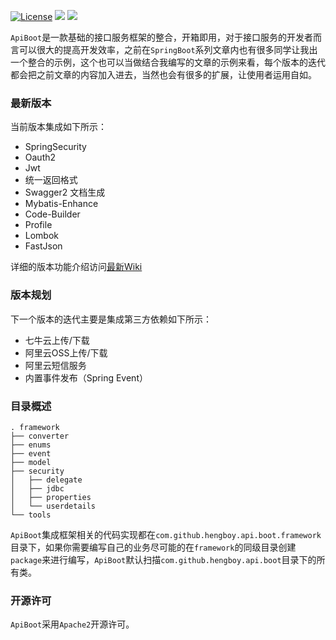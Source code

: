 
[![License](https://img.shields.io/badge/License-Apache%202.0-green.svg)](https://github.com/weibocom/motan/blob/master/LICENSE) ![](https://img.shields.io/badge/JDK-1.8+-green.svg) ![](https://img.shields.io/badge/SpringBoot-1.4+_1.5+_2.0+-green.svg)

`ApiBoot`是一款基础的接口服务框架的整合，开箱即用，对于接口服务的开发者而言可以很大的提高开发效率，之前在`SpringBoot`系列文章内也有很多同学让我出一个整合的示例，这个也可以当做结合我编写的文章的示例来看，每个版本的迭代都会把之前文章的内容加入进去，当然也会有很多的扩展，让使用者运用自如。



### 最新版本

当前版本集成如下所示：

- SpringSecurity
- Oauth2
- Jwt
- 统一返回格式
- Swagger2 文档生成
- Mybatis-Enhance
- Code-Builder
- Profile
- Lombok
- FastJson

详细的版本功能介绍访问[最新Wiki]()

### 版本规划

下一个版本的迭代主要是集成第三方依赖如下所示：

- 七牛云上传/下载
- 阿里云OSS上传/下载
- 阿里云短信服务
- 内置事件发布（Spring Event）

### 目录概述

```
. framework
├── converter
├── enums
├── event
├── model
├── security
│   ├── delegate
│   ├── jdbc
│   ├── properties
│   └── userdetails
└── tools
```

`ApiBoot`集成框架相关的代码实现都在`com.github.hengboy.api.boot.framework`目录下，如果你需要编写自己的业务尽可能的在`framework`的同级目录创建`package`来进行编写，`ApiBoot`默认扫描`com.github.hengboy.api.boot`目录下的所有类。

### 开源许可

`ApiBoot`采用`Apache2`开源许可。
